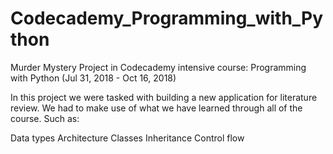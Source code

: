 # Codecademy_Programming_with_Python
Murder Mystery Project in Codecademy intensive course: Programming with Python (Jul 31, 2018 - Oct 16, 2018)

In this project we were tasked with building a new application for literature review. We had to make use of what we have learned through all of the course. Such as:

Data types
Architecture
Classes
Inheritance
Control flow


